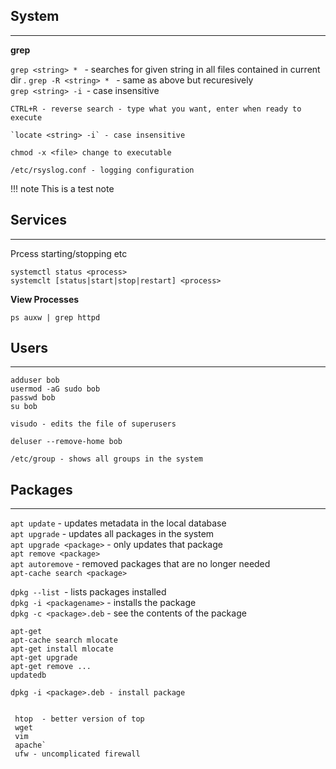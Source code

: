 ## System
---

**grep** 

`grep <string> * ` - searches for given string in all files contained in current dir . 
`grep -R <string> * ` - same as above but recuresively  
`grep <string> -i `- case insensitive  


```
CTRL+R - reverse search - type what you want, enter when ready to execute

`locate <string> -i` - case insensitive

chmod -x <file> change to executable

/etc/rsyslog.conf - logging configuration
```

!!! note
  This is a test note


## Services
---

Prcess starting/stopping etc

```
systemctl status <process>
systemclt [status|start|stop|restart] <process>
```

**View Processes**
```
ps auxw | grep httpd
```

## Users
---

```
adduser bob
usermod -aG sudo bob
passwd bob
su bob

visudo - edits the file of superusers

deluser --remove-home bob

/etc/group - shows all groups in the system
```

## Packages
---

`apt update` - updates metadata in the local database  
`apt upgrade` - updates all packages in the system  
`apt upgrade <package>` - only updates that package  
`apt remove <package>`  
`apt autoremove` - removed packages that are no longer needed  
`apt-cache search <package>`  

`dpkg --list `- lists packages installed  
`dpkg -i <packagename>` - installs the package  
`dpkg -c <package>.deb` - see the contents of the package  

```
apt-get
apt-cache search mlocate
apt-get install mlocate
apt-get upgrade
apt-get remove ...
updatedb

dpkg -i <package>.deb - install package
```

```

 htop  - better version of top  
 wget   
 vim  
 apache`  
 ufw - uncomplicated firewall  
```
